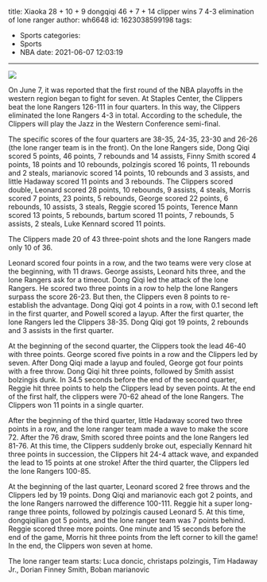 title: Xiaoka 28 + 10 + 9 dongqiqi 46 + 7 + 14 clipper wins 7 4-3 elimination of lone ranger
author: wh6648
id: 1623038599198
tags: 
- Sports
categories: 
- Sports
- NBA
date: 2021-06-07 12:03:19
---
![](https://p1.itc.cn/q_70/images01/20210607/d169ae1102674c3eaa21c19e061d3166.jpeg)


On June 7, it was reported that the first round of the NBA playoffs in the western region began to fight for seven. At Staples Center, the Clippers beat the lone Rangers 126-111 in four quarters. In this way, the Clippers eliminated the lone Rangers 4-3 in total. According to the schedule, the Clippers will play the Jazz in the Western Conference semi-final.

The specific scores of the four quarters are 38-35, 24-35, 23-30 and 26-26 (the lone ranger team is in the front). On the lone Rangers side, Dong Qiqi scored 5 points, 46 points, 7 rebounds and 14 assists, Finny Smith scored 4 points, 18 points and 10 rebounds, polzingis scored 16 points, 11 rebounds and 2 steals, marianovic scored 14 points, 10 rebounds and 3 assists, and little Hadaway scored 11 points and 3 rebounds. The Clippers scored double, Leonard scored 28 points, 10 rebounds, 9 assists, 4 steals, Morris scored 7 points, 23 points, 5 rebounds, George scored 22 points, 6 rebounds, 10 assists, 3 steals, Reggie scored 15 points, Terence Mann scored 13 points, 5 rebounds, bartum scored 11 points, 7 rebounds, 5 assists, 2 steals, Luke Kennard scored 11 points.

The Clippers made 20 of 43 three-point shots and the lone Rangers made only 10 of 36.

Leonard scored four points in a row, and the two teams were very close at the beginning, with 11 draws. George assists, Leonard hits three, and the lone Rangers ask for a timeout. Dong Qiqi led the attack of the lone Rangers. He scored two three points in a row to help the lone Rangers surpass the score 26-23. But then, the Clippers even 8 points to re-establish the advantage. Dong Qiqi got 4 points in a row, with 0.1 second left in the first quarter, and Powell scored a layup. After the first quarter, the lone Rangers led the Clippers 38-35. Dong Qiqi got 19 points, 2 rebounds and 3 assists in the first quarter.

At the beginning of the second quarter, the Clippers took the lead 46-40 with three points. George scored five points in a row and the Clippers led by seven. After Dong Qiqi made a layup and fouled, George got four points with a free throw. Dong Qiqi hit three points, followed by Smith assist bolzingis dunk. In 34.5 seconds before the end of the second quarter, Reggie hit three points to help the Clippers lead by seven points. At the end of the first half, the clippers were 70-62 ahead of the lone Rangers. The Clippers won 11 points in a single quarter.

After the beginning of the third quarter, little Hadaway scored two three points in a row, and the lone ranger team made a wave to make the score 72. After the 76 draw, Smith scored three points and the lone Rangers led 81-76. At this time, the Clippers suddenly broke out, especially Kennard hit three points in succession, the Clippers hit 24-4 attack wave, and expanded the lead to 15 points at one stroke! After the third quarter, the Clippers led the lone Rangers 100-85.

At the beginning of the last quarter, Leonard scored 2 free throws and the Clippers led by 19 points. Dong Qiqi and marianovic each got 2 points, and the lone Rangers narrowed the difference 100-111. Reggie hit a super long-range three points, followed by polzingis caused Leonard 5. At this time, dongqiqilian got 5 points, and the lone ranger team was 7 points behind. Reggie scored three more points. One minute and 15 seconds before the end of the game, Morris hit three points from the left corner to kill the game! In the end, the Clippers won seven at home.

The lone ranger team starts: Luca doncic, christaps polzingis, Tim Hadaway Jr., Dorian Finney Smith, Boban marianovic

